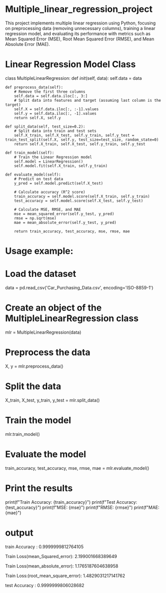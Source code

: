 # Multiple_linear_regression_project
This project implements multiple linear regression using Python, focusing on preprocessing data (removing unnecessary columns), training a linear regression model, and evaluating its performance with metrics such as Mean Squared Error (MSE), Root Mean Squared Error (RMSE), and Mean Absolute Error (MAE).  

# Linear Regression Model Class
class MultipleLinearRegression:
    def _init_(self, data):
        self.data = data
        
    def preprocess_data(self):
        # Remove the first three columns
        self.data = self.data.iloc[:, 3:]
        # Split data into features and target (assuming last column is the target)
        self.X = self.data.iloc[:, :-1].values
        self.y = self.data.iloc[:, -1].values
        return self.X, self.y
    
    def split_data(self, test_size=0.2):
        # Split data into train and test sets
        self.X_train, self.X_test, self.y_train, self.y_test = train_test_split(self.X, self.y, test_size=test_size, random_state=0)
        return self.X_train, self.X_test, self.y_train, self.y_test
    
    def train_model(self):
        # Train the Linear Regression model
        self.model = LinearRegression()
        self.model.fit(self.X_train, self.y_train)
    
    def evaluate_model(self):
        # Predict on test data
        y_pred = self.model.predict(self.X_test)
        
        # Calculate accuracy (R^2 score)
        train_accuracy = self.model.score(self.X_train, self.y_train)
        test_accuracy = self.model.score(self.X_test, self.y_test)
        
        # Calculate MSE, RMSE, and MAE
        mse = mean_squared_error(self.y_test, y_pred)
        rmse = np.sqrt(mse)
        mae = mean_absolute_error(self.y_test, y_pred)
        
        return train_accuracy, test_accuracy, mse, rmse, mae

# Usage example:
# Load the dataset
data = pd.read_csv('Car_Purchasing_Data.csv', encoding='ISO-8859-1')

# Create an object of the MultipleLinearRegression class
mlr = MultipleLinearRegression(data)

# Preprocess the data
X, y = mlr.preprocess_data()

# Split the data
X_train, X_test, y_train, y_test = mlr.split_data()

# Train the model
mlr.train_model()

# Evaluate the model
train_accuracy, test_accuracy, mse, rmse, mae = mlr.evaluate_model()

# Print the results
print(f"Train Accuracy: {train_accuracy}")
print(f"Test Accuracy: {test_accuracy}")
print(f"MSE: {mse}")
print(f"RMSE: {rmse}")
print(f"MAE: {mae}")
# output
train Accuracy : 0.9999999812764105


Train Loss(mean_Squared_error):  2.199001668389649


Train Loss(mean_absolute_error):  1.1765187604638958


Train Loss:(root_mean_square_error): 1.4829031217141762


test Accuracy : 0.9999999806028682
